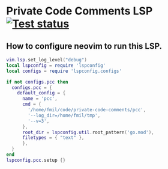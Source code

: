 # Private Code Comments LSP [![Test status](https://github.com/filmil/private-code-comments/workflows/Test/badge.svg)](https://github.com/filmil/private-code-comments/workflows/Test/badge.svg)

## How to  configure neovim to run this LSP.

```lua
vim.lsp.set_log_level("debug")
local lspconfig = require 'lspconfig'
local configs = require 'lspconfig.configs'

if not configs.pcc then
  configs.pcc = {
    default_config = {
      name = 'pcc',
      cmd = {
        '/home/fmil/code/private-code-comments/pcc',
        '--log_dir=/home/fmil/tmp',
        '--v=3',
      },
      root_dir = lspconfig.util.root_pattern('go.mod'),
      filetypes = { "text" },
      },
  }
end
lspconfig.pcc.setup {}
```
